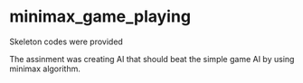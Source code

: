 # minimax_game_playing

Skeleton codes were provided

The assinment was creating AI that should beat the simple game AI by using minimax algorithm. 

